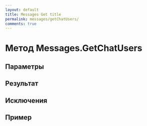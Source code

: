 ```yaml
---
layout: default
title: Messages Get title
permalink: messages/getChatUsers/
comments: true
---
```

# Метод Messages.GetChatUsers

## Параметры

## Результат

## Исключения

## Пример
```csharp

```
